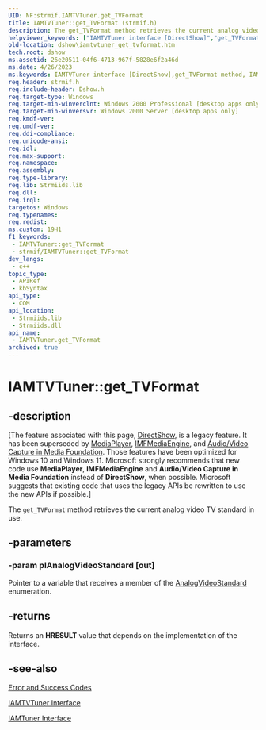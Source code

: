 ```yaml
---
UID: NF:strmif.IAMTVTuner.get_TVFormat
title: IAMTVTuner::get_TVFormat (strmif.h)
description: The get_TVFormat method retrieves the current analog video TV standard in use.
helpviewer_keywords: ["IAMTVTuner interface [DirectShow]","get_TVFormat method","IAMTVTuner.get_TVFormat","IAMTVTuner::get_TVFormat","IAMTVTunerget_TVFormat","dshow.iamtvtuner_get_tvformat","get_TVFormat","get_TVFormat method [DirectShow]","get_TVFormat method [DirectShow]","IAMTVTuner interface","strmif/IAMTVTuner::get_TVFormat"]
old-location: dshow\iamtvtuner_get_tvformat.htm
tech.root: dshow
ms.assetid: 26e20511-04f6-4713-967f-5828e6f2a46d
ms.date: 4/26/2023
ms.keywords: IAMTVTuner interface [DirectShow],get_TVFormat method, IAMTVTuner.get_TVFormat, IAMTVTuner::get_TVFormat, IAMTVTunerget_TVFormat, dshow.iamtvtuner_get_tvformat, get_TVFormat, get_TVFormat method [DirectShow], get_TVFormat method [DirectShow],IAMTVTuner interface, strmif/IAMTVTuner::get_TVFormat
req.header: strmif.h
req.include-header: Dshow.h
req.target-type: Windows
req.target-min-winverclnt: Windows 2000 Professional [desktop apps only]
req.target-min-winversvr: Windows 2000 Server [desktop apps only]
req.kmdf-ver: 
req.umdf-ver: 
req.ddi-compliance: 
req.unicode-ansi: 
req.idl: 
req.max-support: 
req.namespace: 
req.assembly: 
req.type-library: 
req.lib: Strmiids.lib
req.dll: 
req.irql: 
targetos: Windows
req.typenames: 
req.redist: 
ms.custom: 19H1
f1_keywords:
 - IAMTVTuner::get_TVFormat
 - strmif/IAMTVTuner::get_TVFormat
dev_langs:
 - c++
topic_type:
 - APIRef
 - kbSyntax
api_type:
 - COM
api_location:
 - Strmiids.lib
 - Strmiids.dll
api_name:
 - IAMTVTuner.get_TVFormat
archived: true
---
```


# IAMTVTuner::get_TVFormat


## -description

\[The feature associated with this page, [DirectShow](/windows/win32/directshow/directshow), is a legacy feature. It has been superseded by [MediaPlayer](/uwp/api/Windows.Media.Playback.MediaPlayer), [IMFMediaEngine](/windows/win32/api/mfmediaengine/nn-mfmediaengine-imfmediaengine), and [Audio/Video Capture in Media Foundation](/windows/win32/medfound/audio-video-capture-in-media-foundation). Those features have been optimized for Windows 10 and Windows 11. Microsoft strongly recommends that new code use **MediaPlayer**, **IMFMediaEngine** and **Audio/Video Capture in Media Foundation** instead of **DirectShow**, when possible. Microsoft suggests that existing code that uses the legacy APIs be rewritten to use the new APIs if possible.\]

The <code>get_TVFormat</code> method retrieves the current analog video TV standard in use.

## -parameters

### -param plAnalogVideoStandard [out]

Pointer to a variable that receives a member of the [AnalogVideoStandard](/windows/desktop/api/strmif/ne-strmif-analogvideostandard) enumeration.

## -returns

Returns an <b>HRESULT</b> value that depends on the implementation of the interface.

## -see-also

<a href="/windows/desktop/DirectShow/error-and-success-codes">Error and Success Codes</a>



<a href="/windows/desktop/api/strmif/nn-strmif-iamtvtuner">IAMTVTuner Interface</a>



<a href="/windows/desktop/api/strmif/nn-strmif-iamtuner">IAMTuner Interface</a>